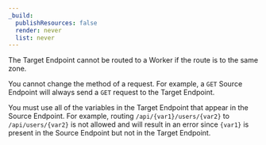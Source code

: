 ```yaml
---
_build:
  publishResources: false
  render: never
  list: never
---
```


The Target Endpoint cannot be routed to a Worker if the route is to the same zone.

You cannot change the method of a request. For example, a `GET` Source Endpoint will always send a `GET` request to the Target Endpoint.

You must use all of the variables in the Target Endpoint that appear in the Source Endpoint. For example, routing `/api/{var1}/users/{var2}` to `/api/users/{var2}` is not allowed and will result in an error since `{var1}` is present in the Source Endpoint but not in the Target Endpoint.